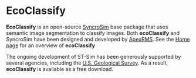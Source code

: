 # EcoClassify

**EcoClassify** is an open-source [SyncroSim](https://syncrosim.com/) base package that uses semantic image segmentation to classify images. Both **ecoClassify** and SyncroSim have been designed and developed by [ApexRMS](https://apexrms.com/). See the [Home page](apexrms.github.io/ecoClassify/) for an overview of **ecoClassify**

The ongoing development of ST-Sim has been generously supported by several agencies, including the [U.S. Geological Survey](https://www.usgs.gov/). As a result, **ecoClassify** is available as a free download.
